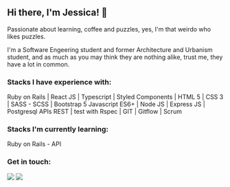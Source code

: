## Hi there, I'm Jessica! 👋

Passionate about learning, coffee and puzzles, yes, I'm that weirdo who likes puzzles.

I'm a Software Engeering student and former Architecture and Urbanism student, and as much as you may think they are nothing alike, trust me, they have a lot in common. 

### Stacks I have experience with:

Ruby on Rails | React JS | Typescript | Styled Components | HTML 5 | CSS 3 | SASS - SCSS | Bootstrap 5
Javascript ES6+ | Node JS | Express JS | Postgresql
APIs REST | test with Rspec |
GIT | Gitflow | Scrum 


### Stacks I'm currently learning:

Ruby on Rails - API


### Get in touch:
<a href="mailto:jessicagbsg@gmail.com"><img src="https://img.shields.io/badge/Gmail-EA4335?style=for-the-badge&logo=gmail&logoColor=white"></a>
<a href="https://www.linkedin.com/in/jessicagondim/"><img src="https://img.shields.io/badge/LinkedIn-0A66C2?style=for-the-badge&logo=linkedin&logoColor=white"></a>

